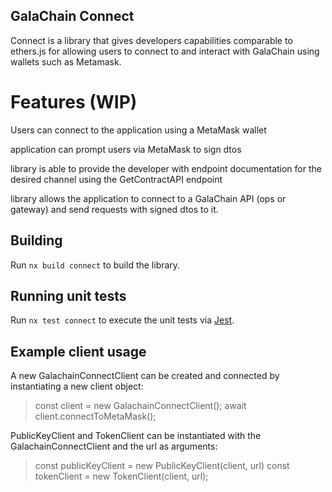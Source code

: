 ## GalaChain Connect

Connect is a library that gives developers capabilities comparable to ethers.js for allowing users to connect to and interact with GalaChain using wallets such as Metamask.

# Features (WIP)

Users can connect to the application using a MetaMask wallet

application can prompt users via MetaMask to sign dtos

library is able to provide the developer with endpoint documentation for the desired channel using the GetContractAPI endpoint

library allows the application to connect to a GalaChain API (ops or gateway) and send requests with signed dtos to it.

## Building

Run `nx build connect` to build the library.

## Running unit tests

Run `nx test connect` to execute the unit tests via [Jest](https://jestjs.io).

## Example client usage

A new GalachainConnectClient can be created and connected by instantiating a new client object:

> const client = new GalachainConnectClient();
> await client.connectToMetaMask();

PublicKeyClient and TokenClient can be instantiated with the GalachainConnectClient and the url as arguments:

> const publicKeyClient = new PublicKeyClient(client, url)
> const tokenClient = new TokenClient(client, url);
